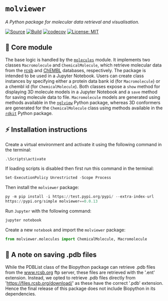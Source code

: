 # `molviewer`

*A Python package for molecular data retrieval and visualisation.*

[![Source](https://img.shields.io/badge/source-GitHub-303030.svg?maxAge=3600&style=flat-square)](https://github.com/ashtonjesse/molviewer)
[![Build](https://github.com/ashtonjesse/molviewer/actions/workflows/python-package.yml/badge.svg)](https://github.com/ashtonjesse/molviewer/actions)
[![codecov](https://codecov.io/gh/ashtonjesse/molviewer/branch/master/graph/badge.svg?token=DP9RT8XBMI)](https://codecov.io/gh/ashtonjesse/molviewer)
[![License: MIT](https://img.shields.io/badge/License-MIT-yellow.svg)](https://opensource.org/licenses/MIT)

## 🔩 Core module

The base logic is handled by the [`molecules`](https://github.com/ashtonjesse/molviewer/blob/master/src/molviewer/molecules.py)
module. It implements two classes `Macromolecule` and `ChemicalMolecule`, 
which retrieve molecular data from the [rcsb](https://www.rcsb.org) and 
[ChEMBL](https://www.ebi.ac.uk/chembl/) databases, respectively. The 
package is intended to be used in a Jupyter Notebook. Users can create class
instances by specifying either a protein data bank id (for `Macromolecule`) 
or a chembl id (for `ChemicalMolecule`).
Both 
classes expose a `show` method for displaying 3D molecule models in a 
Jupyter Notebook and a `save` method for saving molecule data to file. 
`Macromolecule` models are generated using methods available in the 
[`nglview`](https://github.com/nglviewer/nglview) Python package, 
whereas 3D conformers are generated for the `ChemicalMolecule` class using 
methods available in the [`rdkit`](https://www.rdkit.org/) Python package. 

## ⚡ Installation instructions

Create a virtual environment and activate it using the following command in 
the terminal:
```python
.\Scripts\activate
```
If loading scripts is disabled then first run this command in the terminal:
```python
Set-ExecutionPolicy Unrestricted -Scope Process
```
Then install the `molviewer` package:
```python
py -m pip install -i https://test.pypi.org/pypi/ --extra-index-url 
https://pypi.org/simple molviewer==0.0.13
```
Run `Jupyter` with the following command:
```python
jupyter notebook
```
Create a new `notebook` and import the `molviewer` package:
```python
from molviewer.molecules import ChemicalMolecule, Macromolecule
```
    
## 💾 A note on saving .pdb files
While the PDBList class of the Biopython package can retrieve .pdb files from the www.rcsb.org ftp server, these files are retrieved with the '.ent' extension. Instead, we opted to retrieve .pdb files directly from 'https://files.rcsb.org/download/' as these have the correct '.pdb' extension. Hence the final release of this package does not include Biopython in its dependencies.  
